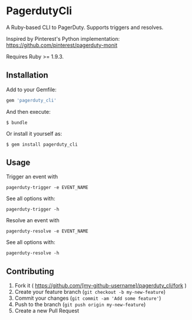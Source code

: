 # PagerdutyCli

A Ruby-based CLI to PagerDuty. Supports triggers and resolves.

Inspired by Pinterest's Python implementation:
https://github.com/pinterest/pagerduty-monit

Requires Ruby >= 1.9.3.

## Installation

Add to your Gemfile:

```ruby
gem 'pagerduty_cli'
```

And then execute:

    $ bundle

Or install it yourself as:

    $ gem install pagerduty_cli

## Usage

Trigger an event with
```
pagerduty-trigger -e EVENT_NAME
```

See all options with:
```
pagerduty-trigger -h
```

Resolve an event with
```
pagerduty-resolve -e EVENT_NAME
```
See all options with:
```
pagerduty-resolve -h
```

## Contributing

1. Fork it ( https://github.com/[my-github-username]/pagerduty_cli/fork )
2. Create your feature branch (`git checkout -b my-new-feature`)
3. Commit your changes (`git commit -am 'Add some feature'`)
4. Push to the branch (`git push origin my-new-feature`)
5. Create a new Pull Request
